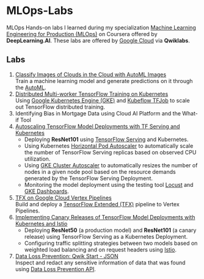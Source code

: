 # MLOps-Labs
MLOps Hands-on labs I learned during my specialization 
[Machine Learning Engineering for Production (MLOps)](https://www.coursera.org/specializations/machine-learning-engineering-for-production-mlops) 
on Coursera offered by **DeepLearning.AI**. These labs are offered by [Google Cloud](https://cloud.google.com/) via **Qwiklabs**.

## Labs
1. [Classify Images of Clouds in the Cloud with AutoML Images](https://www.cloudskillsboost.google/focuses/8406?locale=en&parent=catalog) \
Train a machine learning model and generate predictions on it through the [AutoML](https://cloud.google.com/automl).
2. [Distributed Multi-worker TensorFlow Training on Kubernetes](https://www.cloudskillsboost.google/focuses/17646?parent=catalog) \
Using [Google Kubernetes Engine (GKE)](https://cloud.google.com/kubernetes-engine) and 
[Kubeflow TFJob](https://www.kubeflow.org/docs/components/training/tftraining/) to scale out TensorFlow distributed training.
3. Identifying Bias in Mortgage Data using Cloud AI Platform and the What-if Tool
4. [Autoscaling TensorFlow Model Deployments with TF Serving and Kubernetes](https://www.cloudskillsboost.google/focuses/17649?parent=catalog) 
	* Deploying **ResNet101** using [TensorFlow Serving](https://www.tensorflow.org/tfx/serving/architecture) and Kubernetes.
	* Using Kubernetes [Horizontal Pod Autoscaler](https://kubernetes.io/docs/tasks/run-application/horizontal-pod-autoscale/) 
to automatically scale the number of TensorFlow Serving replicas based on observed CPU utilization. 
	* Using [GKE Cluster Autoscaler](https://cloud.google.com/kubernetes-engine/docs/concepts/cluster-autoscaler) 
to automatically resizes the number of nodes in a given node pool 
based on the resource demands generated by the TensorFlow Serving Deployment.
	* Monitoring the model deployment using the testing tool [Locust](https://locust.io/) and 
[GKE Dashboards](https://cloud.google.com/kubernetes-engine/docs/concepts/dashboards).
5. [TFX on Google Cloud Vertex Pipelines](https://www.cloudskillsboost.google/focuses/29775?parent=catalog) \
Build and deploy a [TensorFlow Extended (TFX)](https://www.tensorflow.org/tfx) pipeline to Vertex Pipelines.
6. [Implementing Canary Releases of TensorFlow Model Deployments with Kubernetes and Istio](https://www.cloudskillsboost.google/focuses/18471?parent=catalog)
	* Deploying **ResNet50** (a production model) and **ResNet101** (a canary release) using TensorFlow Serving as a Kubernetes Deployment.
	* Configuring traffic splitting strategies between two models based on weighted load balancing and on request headers using [Istio](https://istio.io/).
7. [Data Loss Prevention: Qwik Start - JSON](https://www.cloudskillsboost.google/focuses/600?parent=catalog) \
Inspect and redact any sensitive information of data that was found using
[Data Loss Prevention API](https://cloud.google.com/dlp/).
	

 
